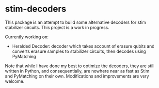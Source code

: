 # stim-decoders

This package is an attempt to build some alternative decoders for stim stabilizer circuits. This project is a work in progress.

Currently working on:
- Heralded Decoder: decoder which takes account of erasure qubits and converts erasure samples to stabilizer circuits, then decodes using PyMatching

Note that while I have done my best to optimize the decoders, they are still written in Python, and consequentially, are nowhere near as fast as Stim and PyMatching on their own. Modifications and improvements are very welcome.
